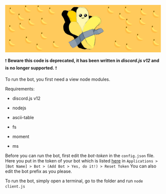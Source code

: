 ![*banner image*](https://github.com/MichaHere/Banathon-Discord-Bot/blob/main/banner.png)

❗️ **Beware this code is deprecated, it has been written in *discord.js v12* and is no longer supported.** ❗️

To run the bot, you first need a view node modules. 

Requirements:

* discord.js v12

* nodejs

* ascii-table

* fs

* moment

* ms

Before you can run the bot, first edit the *bot-token* in the `config.json` file. Here you put in the token of your bot which is listed [here](https://discord.com/developers) in `Applications > [Bot Name] > Bot > (Add Bot > Yes, do it!) > Reset Token` You can also edit the bot prefix as you please. 

To run the bot, simply open a terminal, go to the folder and run `node client.js`
